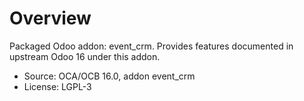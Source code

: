 # Overview

Packaged Odoo addon: event_crm. Provides features documented in upstream Odoo 16 under this addon.

- Source: OCA/OCB 16.0, addon event_crm
- License: LGPL-3
